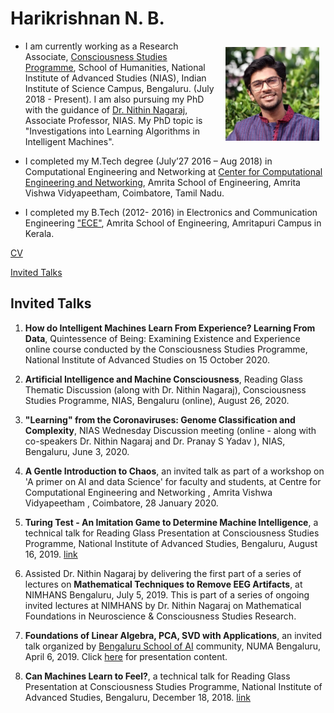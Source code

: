 # Harikrishnan N. B.

<img style="float: right;margin: 10px 10px 10px;" width="150" src="images/profile.jpg">


- I am currently working as a Research Associate, [Consciousness Studies Programme]([https://niasconsciousnesscentre.org/), School of Humanities, National Institute of Advanced Studies (NIAS), Indian Institute of Science Campus, Bengaluru. (July 2018 - Present). I am also pursuing my PhD with the guidance of [Dr. Nithin Nagaraj](https://sites.google.com/site/nithinnagaraj2/), Associate Professor, NIAS. My PhD topic is "Investigations into Learning Algorithms in Intelligent Machines".

- I completed my M.Tech degree (July’27 2016 – Aug 2018) in Computational Engineering and Networking at  [Center for Computational Engineering and Networking](https://www.amrita.edu/center/computational-engineering-and-networking), Amrita School of Engineering, Amrita Vishwa Vidyapeetham, Coimbatore, Tamil Nadu.

- I completed my B.Tech (2012- 2016) in Electronics and Communication Engineering ["ECE"](https://www.amrita.edu/school/engineering/amritapuri/electronics-and-communication), Amrita School of Engineering, Amritapuri Campus in Kerala.

<a href="cv">CV</a>

<a href="invitedtalks.md">Invited Talks</a>

## Invited Talks

1. **How do Intelligent Machines Learn From Experience? Learning From Data**, Quintessence of Being: Examining Existence and Experience online course conducted by the Consciousness Studies Programme, National Institute of Advanced Studies on 15 October 2020. 

2. **Artificial Intelligence and Machine Consciousness**, Reading Glass Thematic Discussion (along with Dr. Nithin Nagaraj), Consciousness Studies Programme,  NIAS, Bengaluru (online), August 26, 2020.

3. **"Learning" from the Coronaviruses: Genome Classification and Complexity**, NIAS Wednesday Discussion meeting (online - along with co-speakers Dr. Nithin Nagaraj and Dr. Pranay S Yadav ), NIAS, Bengaluru, June 3, 2020.  

4. **A Gentle Introduction to Chaos**, an invited talk as part of a workshop  on 'A primer on AI and data Science' for faculty and students,  at Centre for Computational Engineering and Networking , Amrita Vishwa Vidyapeetham , Coimbatore, 28 January 2020.

5. **Turing Test - An Imitation Game to Determine Machine Intelligence**,  a technical talk for Reading Glass Presentation at Consciousness Studies Programme, National Institute of Advanced Studies, Bengaluru, August 16, 2019. [link](https://drive.google.com/file/d/1lnn-mgxYlugYY9TJHExqoAzU7qlJIIel/view)

6. Assisted Dr. Nithin Nagaraj by delivering the first part of a series of lectures on **Mathematical Techniques to Remove EEG Artifacts**, at NIMHANS Bengaluru, July 5, 2019. This is part of a series of ongoing invited lectures at NIMHANS by Dr. Nithin Nagaraj on Mathematical Foundations in Neuroscience & Consciousness Studies Research.

 7. **Foundations of Linear Algebra, PCA, SVD with Applications**, an invited talk organized by [Bengaluru School of AI](https://www.meetup.com/Bengaluru-School-of-AI/events/260249370/) community, NUMA Bengaluru, April 6, 2019.  Click [here](https://github.com/HarikrishnanNB/Foundations_of_LA_PCA_SVD_with_applications) for presentation content.

 8. **Can Machines Learn to Feel?**,  a technical talk for Reading Glass Presentation at Consciousness Studies Programme, National Institute of Advanced Studies, Bengaluru, December 18, 2018. [link](https://niascsp.com/2018/12/12/can-machines-learn-to-feel-harikrishnan-nb/)
